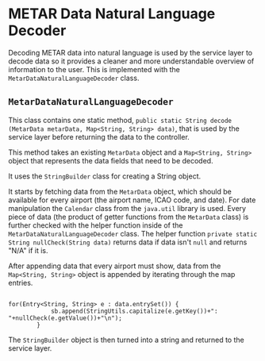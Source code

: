 # METAR Data Natural Language Decoder

Decoding METAR data into natural language is used by the service layer to decode data so it provides a cleaner and more understandable overview of information to the user. This is implemented with the `MetarDataNaturalLanguageDecoder` class.

## `MetarDataNaturalLanguageDecoder`

This class contains one static method, `public static String decode (MetarData metarData, Map<String, String> data)`, that is used by the service layer before returning the data to the controller.

This method takes an existing `MetarData` object and a `Map<String, String>` object that represents the data fields that need to be decoded.

It uses the `StringBuilder` class for creating a String object.

It starts by fetching data from the `MetarData` object, which should be available for every airport (the airport name, ICAO code, and date). For date manipulation the `Calendar` class from the `java.util` library is used. Every piece of data (the product of getter functions from the `MetarData` class) is further checked with the helper function inside of the `MetarDataNaturalLanguageDecoder` class. The helper function `private static String nullCheck(String data)` returns data if data isn't `null` and returns "N/A" if it is.

After appending data that every airport must show, data from the `Map<String, String>` object is appended by iterating through the map entries.

```

for(Entry<String, String> e : data.entrySet()) {
			sb.append(StringUtils.capitalize(e.getKey())+": "+nullCheck(e.getValue())+"\n");
		}

```

The `StringBuilder` object is then turned into a string and returned to the service layer.